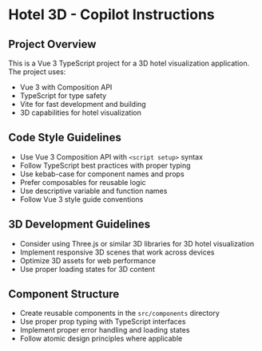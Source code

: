 # Hotel 3D - Copilot Instructions

<!-- Use this file to provide workspace-specific custom instructions to Copilot. For more details, visit https://code.visualstudio.com/docs/copilot/copilot-customization#_use-a-githubcopilotinstructionsmd-file -->

## Project Overview
This is a Vue 3 TypeScript project for a 3D hotel visualization application. The project uses:
- Vue 3 with Composition API
- TypeScript for type safety
- Vite for fast development and building
- 3D capabilities for hotel visualization

## Code Style Guidelines
- Use Vue 3 Composition API with `<script setup>` syntax
- Follow TypeScript best practices with proper typing
- Use kebab-case for component names and props
- Prefer composables for reusable logic
- Use descriptive variable and function names
- Follow Vue 3 style guide conventions

## 3D Development Guidelines
- Consider using Three.js or similar 3D libraries for 3D hotel visualization
- Implement responsive 3D scenes that work across devices
- Optimize 3D assets for web performance
- Use proper loading states for 3D content

## Component Structure
- Create reusable components in the `src/components` directory
- Use proper prop typing with TypeScript interfaces
- Implement proper error handling and loading states
- Follow atomic design principles where applicable
